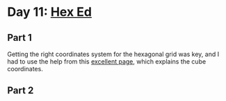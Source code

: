 # Day 11: [Hex Ed](https://adventofcode.com/2017/day/11)

## Part 1

Getting the right coordinates system for the hexagonal grid was key, and I had to use the help from this [excellent page](https://www.redblobgames.com/grids/hexagons/), which explains the cube coordinates.

## Part 2

